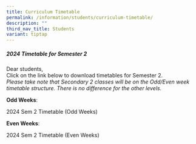 ```yaml
---
title: Curriculum Timetable
permalink: /information/students/curriculum-timetable/
description: ""
third_nav_title: Students
variant: tiptap
---
```

<h5>2024 Timetable for Semester 2</h5>
<p>Dear students,
<br>Click on the link below to download timetables for Semester 2.
<br><em>Please take note that Secondary 2 classes will be on the Odd/Even week timetable structure. There is no difference for the other levels.</em>
</p>
<p><strong>Odd Weeks</strong>:</p>
<p>2024 Sem 2 Timetable (Odd Weeks)
<br>
</p>
<p><strong>Even Weeks</strong>:</p>
<p>2024 Sem 2 Timetable (Even Weeks)
<br>
</p>
